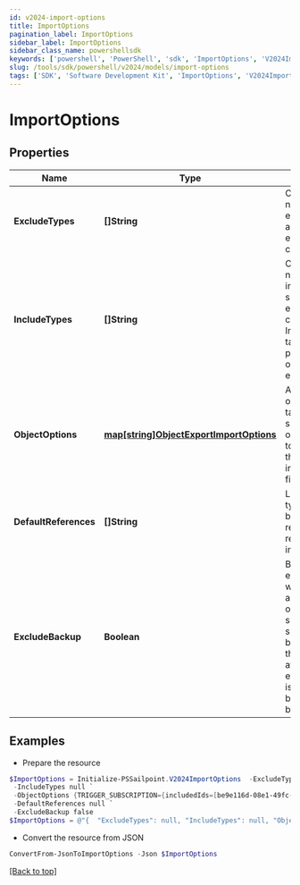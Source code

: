 ```yaml
---
id: v2024-import-options
title: ImportOptions
pagination_label: ImportOptions
sidebar_label: ImportOptions
sidebar_class_name: powershellsdk
keywords: ['powershell', 'PowerShell', 'sdk', 'ImportOptions', 'V2024ImportOptions'] 
slug: /tools/sdk/powershell/v2024/models/import-options
tags: ['SDK', 'Software Development Kit', 'ImportOptions', 'V2024ImportOptions']
---
```



# ImportOptions

## Properties

Name | Type | Description | Notes
------------ | ------------- | ------------- | -------------
**ExcludeTypes** | **[]String** | Object type names to be excluded from an sp-config export command. | [optional] 
**IncludeTypes** | **[]String** | Object type names to be included in an sp-config export command. IncludeTypes takes precedence over excludeTypes. | [optional] 
**ObjectOptions** | [**map[string]ObjectExportImportOptions**](object-export-import-options) | Additional options targeting specific objects related to each item in the includeTypes field | [optional] 
**DefaultReferences** | **[]String** | List of object types that can be used to resolve references on import. | [optional] 
**ExcludeBackup** | **Boolean** | By default, every import will first export all existing objects supported by sp-config as a backup before the import is attempted. If excludeBackup is true, the backup will not be performed. | [optional] [default to $false]

## Examples

- Prepare the resource
```powershell
$ImportOptions = Initialize-PSSailpoint.V2024ImportOptions  -ExcludeTypes null `
 -IncludeTypes null `
 -ObjectOptions {TRIGGER_SUBSCRIPTION={includedIds=[be9e116d-08e1-49fc-ab7f-fa585e96c9e4], includedNames=[Test 2]}} `
 -DefaultReferences null `
 -ExcludeBackup false
$ImportOptions = @"{  "ExcludeTypes": null, "IncludeTypes": null, "ObjectOptions": {"TRIGGER_SUBSCRIPTION":{"includedIds":["be9e116d-08e1-49fc-ab7f-fa585e96c9e4"], "includedNames":["Test 2"]}}, "DefaultReferences": null, "ExcludeBackup": false }"@
```

- Convert the resource from JSON
```powershell
ConvertFrom-JsonToImportOptions -Json $ImportOptions
```


[[Back to top]](#) 


